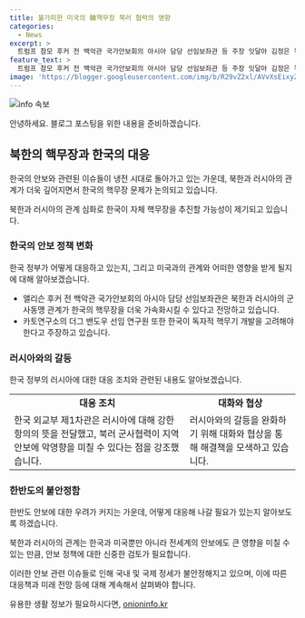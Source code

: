 ```yaml
---
title: 불가피한 미국의 韓핵무장 북러 협력의 영향
categories:
  - News
excerpt: >
  트럼프 참모 후커 전 백악관 국가안보회의 아시아 담당 선임보좌관 등 주장 잇달아 김정은 북한 국무위원장과 블라디미르 푸틴 러시아 대통령이 악수를 하며 지난 19일 금수산영빈관에서 포괄적인 전략적 동반자 관계 체결 발표로 논란이 일고 있다. 미국의 핵우산정책 부족에 대한 우려와 한국의 자체 핵무장 불가피론이 주장되는 가운데, 미국의 한국 내 핵무기 재배치 등 대응책에 대한 논의가 이뤄지고 있다. 후커 전 보좌관은 한국의 자체 핵무장 추진 가능성을 제기하며 북한과 러시아의 관계가 한국을 그 방향으로 밀어줄 것이라고 전망했다.
feature_text: >
  트럼프 참모 후커 전 백악관 국가안보회의 아시아 담당 선임보좌관 등 주장 잇달아 김정은 북한 국무위원장과 블라디미르 푸틴 러시아 대통령이 악수를 하며 지난 19일 금수산영빈관에서 포괄적인 전략적 동반자 관계 체결 발표로 논란이 일고 있다. 미국의 핵우산정책 부족에 대한 우려와 한국의 자체 핵무장 불가피론이 주장되는 가운데, 미국의 한국 내 핵무기 재배치 등 대응책에 대한 논의가 이뤄지고 있다. 후커 전 보좌관은 한국의 자체 핵무장 추진 가능성을 제기하며 북한과 러시아의 관계가 한국을 그 방향으로 밀어줄 것이라고 전망했다.
image: 'https://blogger.googleusercontent.com/img/b/R29vZ2xl/AVvXsEixyZcFfHzMRdzZMjFBmAUKJYCLCGyLL1o632UiGVXcaFdKo_bkvkuCioo0uUKlGfBVcT3P84aROyZIXSBEx3Aw5nCQ3pTgDom1WDC4m8eifvWiAmWEEVb4x6G_l8C0QH225ldMjyaFvpxGEBGNO37VmDTDMHGhJPq73UglMfDca1-0aw/s1600/blogspot.png'
---
```


<p><img src="https://blogger.googleusercontent.com/img/b/R29vZ2xl/AVvXsEixyZcFfHzMRdzZMjFBmAUKJYCLCGyLL1o632UiGVXcaFdKo_bkvkuCioo0uUKlGfBVcT3P84aROyZIXSBEx3Aw5nCQ3pTgDom1WDC4m8eifvWiAmWEEVb4x6G_l8C0QH225ldMjyaFvpxGEBGNO37VmDTDMHGhJPq73UglMfDca1-0aw/s1600/blogspot.png" alt="info 속보" /></p>

<p>안녕하세요. 블로그 포스팅을 위한 내용을 준비하겠습니다.</p>

<h2 data-ke-size="size26">북한의 핵무장과 한국의 대응</h2>

<p>한국의 안보와 관련된 이슈들이 냉전 시대로 돌아가고 있는 가운데, 북한과 러시아의 관계가 더욱 깊어지면서 한국의 핵무장 문제가 논의되고 있습니다.</p>

<p data-ke-size="size16">북한과 러시아의 관계 심화로 한국이 자체 핵무장을 추진할 가능성이 제기되고 있습니다.</p>

<h3>한국의 안보 정책 변화</h3>

<p>한국 정부가 어떻게 대응하고 있는지, 그리고 미국과의 관계와 어떠한 영향을 받게 될지에 대해 알아보겠습니다.</p>

<ul>
  <li>앨리슨 후커 전 백악관 국가안보회의 아시아 담당 선임보좌관은 북한과 러시아의 군사동맹 관계가 한국의 핵무장을 더욱 가속화시킬 수 있다고 전망하고 있습니다.</li>
  <li>카토연구소의 더그 밴도우 선임 연구원 또한 한국이 독자적 핵무기 개발을 고려해야 한다고 주장하고 있습니다.</li>
</ul>

<h3>러시아와의 갈등</h3>

<p>한국 정부의 러시아에 대한 대응 조치와 관련된 내용도 알아보겠습니다.</p>

<table>
  <tr>
    <td style="text-align: center; height: 17px;"><b>대응 조치</b></td>
    <td style="text-align: center; height: 17px;"><b>대화와 협상</b></td>
  </tr>
  <tr>
    <td>한국 외교부 제1차관은 러시아에 대해 강한 항의의 뜻을 전달했고, 북러 군사협력이 지역 안보에 악영향을 미칠 수 있다는 점을 강조했습니다.</td>
    <td>러시아와의 갈등을 완화하기 위해 대화와 협상을 통해 해결책을 모색하고 있습니다.</td>
  </tr>
</table>

<h3>한반도의 불안정함</h3>

<p>한반도 안보에 대한 우려가 커지는 가운데, 어떻게 대응해 나갈 필요가 있는지 알아보도록 하겠습니다.</p>

<p data-ke-size="size16">북한과 러시아의 관계는 한국과 미국뿐만 아니라 전세계의 안보에도 큰 영향을 미칠 수 있는 만큼, 안보 정책에 대한 신중한 검토가 필요합니다.</p>

<p>이러한 안보 관련 이슈들로 인해 국내 및 국제 정세가 불안정해지고 있으며, 이에 따른 대응책과 미래 전망 등에 대해 계속해서 살펴봐야 합니다.</p>
유용한 생활 정보가 필요하시다면, <a href="https://onioninfo.kr" rel="dofollow">onioninfo.kr</a>


